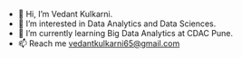 - 👋 Hi, I’m Vedant Kulkarni.
- 👀 I’m interested in Data Analytics and Data Sciences.
- 🌱 I’m currently learning Big Data Analytics at CDAC Pune.
- 📫 Reach me vedantkulkarni65@gmail.com






